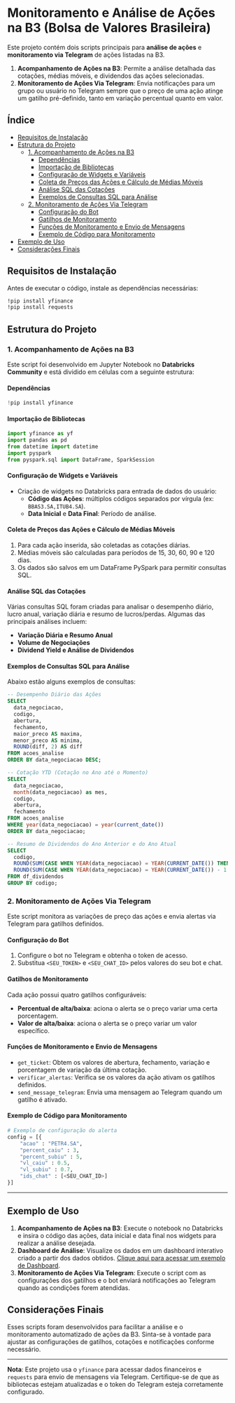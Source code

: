 # Monitoramento e Análise de Ações na B3 (Bolsa de Valores Brasileira)

Este projeto contém dois scripts principais para **análise de ações** e **monitoramento via Telegram** de ações listadas na B3. 

1. **Acompanhamento de Ações na B3**: Permite a análise detalhada das cotações, médias móveis, e dividendos das ações selecionadas.
2. **Monitoramento de Ações Via Telegram**: Envia notificações para um grupo ou usuário no Telegram sempre que o preço de uma ação atinge um gatilho pré-definido, tanto em variação percentual quanto em valor.

## Índice

- [Requisitos de Instalação](#requisitos-de-instalação)
- [Estrutura do Projeto](#estrutura-do-projeto)
  - [1. Acompanhamento de Ações na B3](#1-acompanhamento-de-ações-na-b3)
    - [Dependências](#dependências)
    - [Importação de Bibliotecas](#importação-de-bibliotecas)
    - [Configuração de Widgets e Variáveis](#configuração-de-widgets-e-variáveis)
    - [Coleta de Preços das Ações e Cálculo de Médias Móveis](#coleta-de-preços-das-ações-e-cálculo-de-médias-móveis)
    - [Análise SQL das Cotações](#análise-sql-das-cotações)
    - [Exemplos de Consultas SQL para Análise](#exemplos-de-consultas-sql-para-análise)
  - [2. Monitoramento de Ações Via Telegram](#2-monitoramento-de-ações-via-telegram)
    - [Configuração do Bot](#configuração-do-bot)
    - [Gatilhos de Monitoramento](#gatilhos-de-monitoramento)
    - [Funções de Monitoramento e Envio de Mensagens](#funções-de-monitoramento-e-envio-de-mensagens)
    - [Exemplo de Código para Monitoramento](#exemplo-de-código-para-monitoramento)
- [Exemplo de Uso](#exemplo-de-uso)
- [Considerações Finais](#considerações-finais)

## Requisitos de Instalação

Antes de executar o código, instale as dependências necessárias:

```bash
!pip install yfinance
!pip install requests
```

## Estrutura do Projeto

### 1. Acompanhamento de Ações na B3

Este script foi desenvolvido em Jupyter Notebook no **Databricks Community** e está dividido em células com a seguinte estrutura:

#### Dependências

```python
!pip install yfinance
```

#### Importação de Bibliotecas

```python
import yfinance as yf
import pandas as pd
from datetime import datetime
import pyspark
from pyspark.sql import DataFrame, SparkSession
```

#### Configuração de Widgets e Variáveis

- Criação de widgets no Databricks para entrada de dados do usuário: 
  - **Código das Ações**: múltiplos códigos separados por vírgula (ex: `BBAS3.SA,ITUB4.SA`).
  - **Data Inicial** e **Data Final**: Período de análise.

#### Coleta de Preços das Ações e Cálculo de Médias Móveis

1. Para cada ação inserida, são coletadas as cotações diárias.
2. Médias móveis são calculadas para períodos de 15, 30, 60, 90 e 120 dias.
3. Os dados são salvos em um DataFrame PySpark para permitir consultas SQL.

#### Análise SQL das Cotações

Várias consultas SQL foram criadas para analisar o desempenho diário, lucro anual, variação diária e resumo de lucros/perdas. Algumas das principais análises incluem:

- **Variação Diária e Resumo Anual**
- **Volume de Negociações**
- **Dividend Yield e Análise de Dividendos**

#### Exemplos de Consultas SQL para Análise

Abaixo estão alguns exemplos de consultas:

```sql
-- Desempenho Diário das Ações
SELECT
  data_negociacao, 
  codigo, 
  abertura, 
  fechamento, 
  maior_preco AS maxima,
  menor_preco AS minima,
  ROUND(diff, 2) AS diff
FROM acoes_analise
ORDER BY data_negociacao DESC;
```

```sql
-- Cotação YTD (Cotação no Ano até o Momento)
SELECT
  data_negociacao, 
  month(data_negociacao) as mes, 
  codigo, 
  abertura, 
  fechamento
FROM acoes_analise
WHERE year(data_negociacao) = year(current_date())
ORDER BY data_negociacao;
```

```sql
-- Resumo de Dividendos do Ano Anterior e do Ano Atual
SELECT
  codigo,
  ROUND(SUM(CASE WHEN YEAR(data_negociacao) = YEAR(CURRENT_DATE()) THEN dividendos ELSE 0 END), 2) AS total_dividendos_ano_atual,
  ROUND(SUM(CASE WHEN YEAR(data_negociacao) = YEAR(CURRENT_DATE()) - 1 THEN dividendos ELSE 0 END), 2) AS total_dividendos_ultimo_ano
FROM df_dividendos
GROUP BY codigo;
```

### 2. Monitoramento de Ações Via Telegram

Este script monitora as variações de preço das ações e envia alertas via Telegram para gatilhos definidos.

#### Configuração do Bot

1. Configure o bot no Telegram e obtenha o token de acesso.
2. Substitua `<SEU_TOKEN>` e `<SEU_CHAT_ID>` pelos valores do seu bot e chat.

#### Gatilhos de Monitoramento

Cada ação possui quatro gatilhos configuráveis:
- **Percentual de alta/baixa**: aciona o alerta se o preço variar uma certa porcentagem.
- **Valor de alta/baixa**: aciona o alerta se o preço variar um valor específico.

#### Funções de Monitoramento e Envio de Mensagens

- `get_ticket`: Obtem os valores de abertura, fechamento, variação e porcentagem de variação da última cotação.
- `verificar_alertas`: Verifica se os valores da ação ativam os gatilhos definidos.
- `send_message_telegram`: Envia uma mensagem ao Telegram quando um gatilho é ativado.

#### Exemplo de Código para Monitoramento

```python
# Exemplo de configuração do alerta
config = [{
    "acao" : "PETR4.SA",
    "percent_caiu" : 3,
    "percent_subiu" : 5,
    "vl_caiu" : 0.5,
    "vl_subiu" : 0.7,
    "ids_chat" : [<SEU_CHAT_ID>]
}]
```

---

## Exemplo de Uso

1. **Acompanhamento de Ações na B3**: Execute o notebook no Databricks e insira o código das ações, data inicial e data final nos widgets para realizar a análise desejada.
2. **Dashboard de Análise**: Visualize os dados em um dashboard interativo criado a partir dos dados obtidos. [Clique aqui para acessar um exemplo de Dashboard](https://databricks-prod-cloudfront.cloud.databricks.com/public/4027ec902e239c93eaaa8714f173bcfc/4212551225649944/921148053696170/3959289706457058/latest.html).
3. **Monitoramento de Ações Via Telegram**: Execute o script com as configurações dos gatilhos e o bot enviará notificações ao Telegram quando as condições forem atendidas.

## Considerações Finais

Esses scripts foram desenvolvidos para facilitar a análise e o monitoramento automatizado de ações da B3. Sinta-se à vontade para ajustar as configurações de gatilhos, cotações e notificações conforme necessário.

---

**Nota**: Este projeto usa o `yfinance` para acessar dados financeiros e `requests` para envio de mensagens via Telegram. Certifique-se de que as bibliotecas estejam atualizadas e o token do Telegram esteja corretamente configurado.
